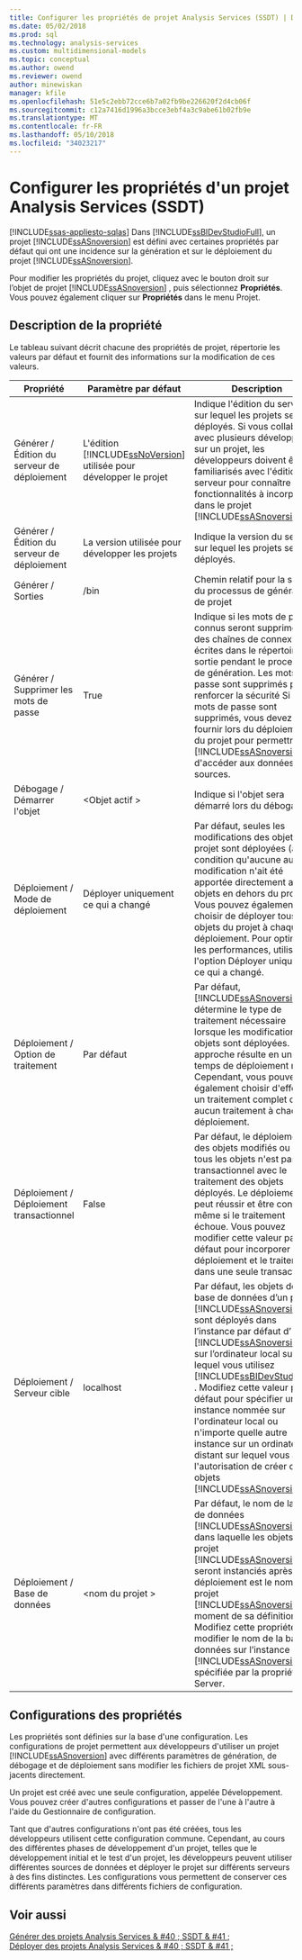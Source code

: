 ```yaml
---
title: Configurer les propriétés de projet Analysis Services (SSDT) | Documents Microsoft
ms.date: 05/02/2018
ms.prod: sql
ms.technology: analysis-services
ms.custom: multidimensional-models
ms.topic: conceptual
ms.author: owend
ms.reviewer: owend
author: minewiskan
manager: kfile
ms.openlocfilehash: 51e5c2ebb72cce6b7a02fb9be226620f2d4cb06f
ms.sourcegitcommit: c12a7416d1996a3bcce3ebf4a3c9abe61b02fb9e
ms.translationtype: MT
ms.contentlocale: fr-FR
ms.lasthandoff: 05/10/2018
ms.locfileid: "34023217"
---
```

# <a name="configure-analysis-services-project-properties-ssdt"></a>Configurer les propriétés d'un projet Analysis Services (SSDT)
[!INCLUDE[ssas-appliesto-sqlas](../../includes/ssas-appliesto-sqlas.md)]
  Dans [!INCLUDE[ssBIDevStudioFull](../../includes/ssbidevstudiofull-md.md)], un projet [!INCLUDE[ssASnoversion](../../includes/ssasnoversion-md.md)] est défini avec certaines propriétés par défaut qui ont une incidence sur la génération et sur le déploiement du projet [!INCLUDE[ssASnoversion](../../includes/ssasnoversion-md.md)].  
  
 Pour modifier les propriétés du projet, cliquez avec le bouton droit sur l’objet de projet [!INCLUDE[ssASnoversion](../../includes/ssasnoversion-md.md)] , puis sélectionnez **Propriétés**. Vous pouvez également cliquer sur **Propriétés** dans le menu Projet.  
  
## <a name="property-description"></a>Description de la propriété  
 Le tableau suivant décrit chacune des propriétés de projet, répertorie les valeurs par défaut et fournit des informations sur la modification de ces valeurs.  
  
|Propriété|Paramètre par défaut|Description|  
|--------------|---------------------|-----------------|  
|Générer / Édition du serveur de déploiement|L'édition [!INCLUDE[ssNoVersion](../../includes/ssnoversion-md.md)] utilisée pour développer le projet|Indique l'édition du serveur sur lequel les projets seront déployés. Si vous collaborez avec plusieurs développeurs sur un projet, les développeurs doivent être familiarisés avec l'édition du serveur pour connaître les fonctionnalités à incorporer dans le projet [!INCLUDE[ssASnoversion](../../includes/ssasnoversion-md.md)] .|  
|Générer / Édition du serveur de déploiement|La version utilisée pour développer les projets|Indique la version du serveur sur lequel les projets seront déployés.|  
|Générer / Sorties|/bin|Chemin relatif pour la sortie du processus de génération de projet|  
|Générer / Supprimer les mots de passe|True|Indique si les mots de passe connus seront supprimés des chaînes de connexion écrites dans le répertoire de sortie pendant le processus de génération. Les mots de passe sont supprimés pour renforcer la sécurité Si les mots de passe sont supprimés, vous devez les fournir lors du déploiement du projet pour permettre à [!INCLUDE[ssASnoversion](../../includes/ssasnoversion-md.md)] d'accéder aux données sources.|  
|Débogage / Démarrer l'objet|\<Objet actif >|Indique si l'objet sera démarré lors du débogage.|  
|Déploiement / Mode de déploiement|Déployer uniquement ce qui a changé|Par défaut, seules les modifications des objets du projet sont déployées (à condition qu'aucune autre modification n'ait été apportée directement aux objets en dehors du projet). Vous pouvez également choisir de déployer tous les objets du projet à chaque déploiement. Pour optimiser les performances, utilisez l'option Déployer uniquement ce qui a changé.|  
|Déploiement / Option de traitement|Par défaut|Par défaut, [!INCLUDE[ssASnoversion](../../includes/ssasnoversion-md.md)] détermine le type de traitement nécessaire lorsque les modifications des objets sont déployées. Cette approche résulte en un temps de déploiement réduit. Cependant, vous pouvez également choisir d'effectuer un traitement complet ou aucun traitement à chaque déploiement.|  
|Déploiement / Déploiement transactionnel|False|Par défaut, le déploiement des objets modifiés ou de tous les objets n'est pas transactionnel avec le traitement des objets déployés. Le déploiement peut réussir et être conservé même si le traitement échoue. Vous pouvez modifier cette valeur par défaut pour incorporer le déploiement et le traitement dans une seule transaction.|  
|Déploiement / Serveur cible|localhost|Par défaut, les objets de base de données d’un projet [!INCLUDE[ssASnoversion](../../includes/ssasnoversion-md.md)] sont déployés dans l’instance par défaut d’ [!INCLUDE[ssASnoversion](../../includes/ssasnoversion-md.md)] sur l’ordinateur local sur lequel vous utilisez [!INCLUDE[ssBIDevStudioFull](../../includes/ssbidevstudiofull-md.md)] . Modifiez cette valeur par défaut pour spécifier une instance nommée sur l'ordinateur local ou n'importe quelle autre instance sur un ordinateur distant sur lequel vous avez l'autorisation de créer des objets [!INCLUDE[ssASnoversion](../../includes/ssasnoversion-md.md)] .|  
|Déploiement / Base de données|\<nom du projet >|Par défaut, le nom de la base de données [!INCLUDE[ssASnoversion](../../includes/ssasnoversion-md.md)] dans laquelle les objets du projet [!INCLUDE[ssASnoversion](../../includes/ssasnoversion-md.md)] seront instanciés après le déploiement est le nom du projet [!INCLUDE[ssASnoversion](../../includes/ssasnoversion-md.md)] au moment de sa définition. Modifiez cette propriété pour modifier le nom de la base de données sur l’instance [!INCLUDE[ssASnoversion](../../includes/ssasnoversion-md.md)] spécifiée par la propriété Server.|  
  
## <a name="property-configurations"></a>Configurations des propriétés  
 Les propriétés sont définies sur la base d'une configuration. Les configurations de projet permettent aux développeurs d'utiliser un projet [!INCLUDE[ssASnoversion](../../includes/ssasnoversion-md.md)] avec différents paramètres de génération, de débogage et de déploiement sans modifier les fichiers de projet XML sous-jacents directement.  
  
 Un projet est créé avec une seule configuration, appelée Développement. Vous pouvez créer d'autres configurations et passer de l'une à l'autre à l'aide du Gestionnaire de configuration.  
  
 Tant que d'autres configurations n'ont pas été créées, tous les développeurs utilisent cette configuration commune. Cependant, au cours des différentes phases de développement d'un projet, telles que le développement initial et le test d'un projet, les développeurs peuvent utiliser différentes sources de données et déployer le projet sur différents serveurs à des fins distinctes. Les configurations vous permettent de conserver ces différents paramètres dans différents fichiers de configuration.  
  
## <a name="see-also"></a>Voir aussi  
 [Générer des projets Analysis Services & #40 ; SSDT & #41 ;](../../analysis-services/multidimensional-models/build-analysis-services-projects-ssdt.md)   
 [Déployer des projets Analysis Services & #40 ; SSDT & #41 ;](../../analysis-services/multidimensional-models/deploy-analysis-services-projects-ssdt.md)  
  
  

